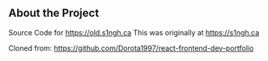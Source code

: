 <h2>About the Project</h2>

Source Code for https://old.s1ngh.ca
This was originally at https://s1ngh.ca

Cloned from: https://github.com/Dorota1997/react-frontend-dev-portfolio
